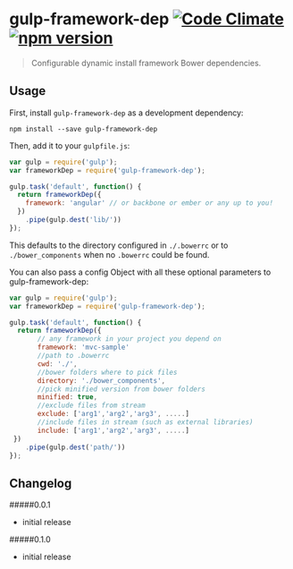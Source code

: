 # gulp-framework-dep [![Code Climate](https://codeclimate.com/github/enricolucia/gulp-framework-dep/badges/gpa.svg)](https://codeclimate.com/github/enricolucia/gulp-framework-dep) [![npm version](https://badge.fury.io/js/gulp-framework-dep.svg)](http://badge.fury.io/js/gulp-framework-dep)
> Configurable dynamic install framework Bower dependencies.

## Usage

First, install `gulp-framework-dep` as a development dependency:

```shell
npm install --save gulp-framework-dep
```

Then, add it to your `gulpfile.js`:

```javascript
var gulp = require('gulp');
var frameworkDep = require('gulp-framework-dep');

gulp.task('default', function() {
  return frameworkDep({
    framework: 'angular' // or backbone or ember or any up to you!
  })
    .pipe(gulp.dest('lib/'))
});
```

This defaults to the directory configured in `./.bowerrc` or to `./bower_components` when no `.bowerrc` could be found.


You can also pass a config Object with all these optional parameters to gulp-framework-dep:

```javascript
var gulp = require('gulp');
var frameworkDep = require('gulp-framework-dep');

gulp.task('default', function() {
  return frameworkDep({
       // any framework in your project you depend on
       framework: 'mvc-sample'
       //path to .bowerrc
       cwd: './',
       //bower folders where to pick files
       directory: './bower_components',
       //pick minified version from bower folders
       minified: true,
       //exclude files from stream
       exclude: ['arg1','arg2','arg3', .....]
       //include files in stream (such as external libraries)
       include: ['arg1','arg2','arg3', .....]
 })
    .pipe(gulp.dest('path/'))
});
```




## Changelog

#####0.0.1
- initial release

#####0.1.0
- initial release

